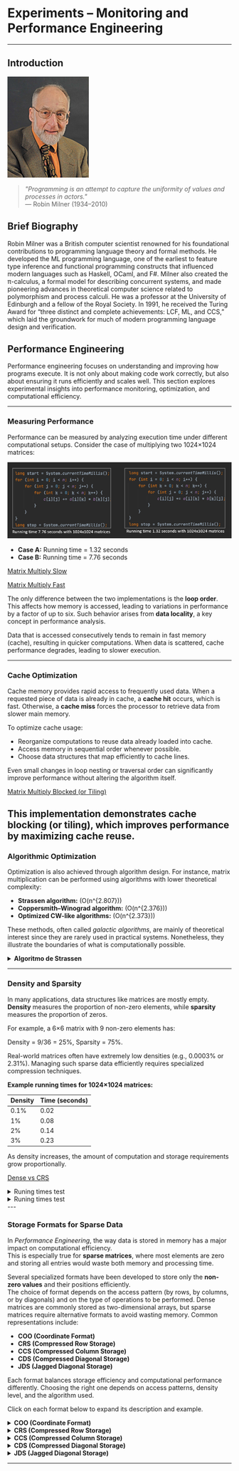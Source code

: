 # Experiments – Monitoring and Performance Engineering

---

## Introduction

![Robin Milner](RobinMilner.png "Robin Milner")

> *"Programming is an attempt to capture the uniformity of values and processes in actors."*  
> — Robin Milner (1934–2010)

## Brief Biography  

Robin Milner was a British computer scientist renowned for his foundational contributions to programming language theory and formal methods. He developed the ML programming language, one of the earliest to feature type inference and functional programming constructs that influenced modern languages such as Haskell, OCaml, and F#. Milner also created the π-calculus, a formal model for describing concurrent systems, and made pioneering advances in theoretical computer science related to polymorphism and process calculi. He was a professor at the University of Edinburgh and a fellow of the Royal Society. In 1991, he received the Turing Award for “three distinct and complete achievements: LCF, ML, and CCS,” which laid the groundwork for much of modern programming language design and verification.  

## Performance Engineering

Performance engineering focuses on understanding and improving how programs execute. It is not only about making code work correctly, but also about ensuring it runs efficiently and scales well. This section explores experimental insights into performance monitoring, optimization, and computational efficiency.

---

### Measuring Performance

Performance can be measured by analyzing execution time under different computational setups. Consider the case of multiplying two 1024×1024 matrices:

![Matrix Multiplication Examples](looporder.png "Matrix Multiplication Examples")

- **Case A:** Running time = 1.32 seconds  
- **Case B:** Running time = 7.76 seconds 

[Matrix Multiply Slow](../../files/Codes/MatrixMultiplySlow.java)  
 
[Matrix Multiply Fast](../../files/Codes/MatrixMultiplyFast.java)

The only difference between the two implementations is the **loop order**. This affects how memory is accessed, leading to variations in performance by a factor of up to six. Such behavior arises from **data locality**, a key concept in performance analysis.  

Data that is accessed consecutively tends to remain in fast memory (cache), resulting in quicker computations. When data is scattered, cache performance degrades, leading to slower execution.

---

### Cache Optimization

Cache memory provides rapid access to frequently used data. When a requested piece of data is already in cache, a **cache hit** occurs, which is fast. Otherwise, a **cache miss** forces the processor to retrieve data from slower main memory.

To optimize cache usage:  
- Reorganize computations to reuse data already loaded into cache.  
- Access memory in sequential order whenever possible.  
- Choose data structures that map efficiently to cache lines.  

Even small changes in loop nesting or traversal order can significantly improve performance without altering the algorithm itself.

[Matrix Multiply Blocked (or Tiling)](../../files/Codes/MatrixMultiplyBlocked.java)  

This implementation demonstrates cache blocking (or tiling), which improves performance by maximizing cache reuse.
---

### Algorithmic Optimization

Optimization is also achieved through algorithm design. For instance, matrix multiplication can be performed using algorithms with lower theoretical complexity:

- **Strassen algorithm:** (O(n^{2.807}))  
- **Coppersmith–Winograd algorithm:** (O(n^{2.376}))  
- **Optimized CW-like algorithms:** (O(n^{2.373}))

These methods, often called *galactic algorithms*, are mainly of theoretical interest since they are rarely used in practical systems. Nonetheless, they illustrate the boundaries of what is computationally possible.

<details>
  <summary><strong>Algoritmo de Strassen</strong></summary>
  <h3>Contexto</h3>
  <p>
    La multiplicación clásica de dos matrices <em>A</em> y <em>B</em> de tamaño <em>n×n</em> requiere:
  </p>
  <pre><code>O(n^3)</code></pre>
  <p>
    operaciones (exactamente <code>n^3</code> multiplicaciones y <code>n^3 − n^2</code> sumas).
  </p>
  <p>
    Strassen demostró que no era necesario realizar tantas multiplicaciones y que se podía mejorar la complejidad algorítmica.
  </p>

  <h3>Idea básica del algoritmo</h3>
  <p>Para dos matrices <code>2×2</code>:</p>
  <pre><code>A = [[a, b],
     [c, d]]

B = [[e, f],
     [g, h]]</code></pre>

  <p>La multiplicación clásica necesita 8 multiplicaciones.</p>
  <p>Strassen descubrió una forma de calcular el producto usando solo 7 multiplicaciones (y más sumas/restas):</p>

  <pre><code>M1 = (a + d) (e + h)
M2 = (c + d) e
M3 = a (f − h)
M4 = d (g − e)
M5 = (a + b) h
M6 = (c − a) (e + f)
M7 = (b − d) (g + h)</code></pre>

  <p>Luego, el resultado <code>C = A × B</code> se obtiene como:</p>
  <pre><code>C11 = M1 + M4 − M5 + M7
C12 = M3 + M5
C21 = M2 + M4
C22 = M1 − M2 + M3 + M6</code></pre>

  <h3>Eficiencia</h3>
  <p>Si se aplica recursivamente a matrices grandes, dividiéndolas en submatrices, la complejidad pasa de:</p>
  <pre><code>O(n^3)  →  O(n^{log2(7)}) ≈ O(n^{2.81})</code></pre>
  <p>Esto fue un avance enorme, porque por primera vez se demostró que la multiplicación de matrices podía hacerse en menos de tiempo cúbico.</p>

  <h3>Implicaciones prácticas</h3>
  <ul>
    <li>Strassen es más rápido para matrices grandes, pero requiere más memoria.</li>
    <li>Introduce más operaciones de suma/resta, lo que puede aumentar los errores numéricos en cálculos con coma flotante.</li>
    <li>En la práctica, los algoritmos modernos (como Coppersmith–Winograd o algoritmos híbridos) solo aplican Strassen a partir de cierto tamaño de matriz.</li>
  </ul>

  <h3>Ejemplo numérico simple</h3>
  <p>
    Si multiplicas dos matrices <code>4×4</code>, puedes dividirlas en 8 submatrices
    <code>2×2</code> y aplicar Strassen recursivamente. De este modo, se reducen multiplicaciones,
    aunque aumentan las sumas.
  </p>
</details>

---

### Density and Sparsity

In many applications, data structures like matrices are mostly empty. **Density** measures the proportion of non-zero elements, while **sparsity** measures the proportion of zeros.

For example, a 6×6 matrix with 9 non-zero elements has:  

 Density = 9/36 = 25%,  Sparsity = 75%.

Real-world matrices often have extremely low densities (e.g., 0.0003% or 2.31%). Managing such sparse data efficiently requires specialized compression techniques.

**Example running times for 1024×1024 matrices:**

| Density | Time (seconds) |
|----------|----------------|
| 0.1%     | 0.02           |
| 1%       | 0.08           |
| 2%       | 0.14           |
| 3%       | 0.23           |

As density increases, the amount of computation and storage requirements grow proportionally.

[Dense vs CRS](../../files/Codes/DenseVsCSRSquare.java)  

<details>
<summary> Runing times test</summary>
  <p><strong>Correction:</strong> The checksums are identical and the max error is 0 &rarr; both implementations compute the same result. <span class="pill">100%</span></p>

  <p><strong>Performance:</strong> With <code>n = 512</code> and density = <code>0.25</code> (25%), it’s normal for the <span class="tag">dense</span> version (0.013 s) to outperform the <span class="tag">sparse/CSR</span> one (0.031 s): at such densities, the overhead of managing indices and irregular memory accesses usually outweighs the savings from skipping zeros; sparse computation is typically <em>memory-bound</em> and suffers from poor cache locality, whereas the dense version makes better use of the hardware.</p>

  <p>The complexity of sparse operations scales with <code>nnz</code> (not with <code>n²</code>), but at 25% <code>nnz</code> is already large, so the benefit is diluted. In addition, <code>B*B</code> introduces <em>fill-in</em> (new non-zeros appear), so the product can be much less sparse than <code>B</code> and further worsen performance.</p>

  <h2>Rule of thumb</h2>
  <p>Sparse methods tend to win when the matrix is very sparse (≈10% or less, and often much less), and/or when <code>n</code> is large; otherwise, dense methods are usually faster.</p>

  <h2>What to test to “see” the crossover</h2>
  <ul>
    <li>Lower the density (e.g., 1%, 2%, 5%) and increase the size (<code>n ≥ 2000</code>).</li>
    <li>Repeat several iterations to warm up the JVM and take the best/median time.</li>
    <li>Confirm you’re using CSR with primitive arrays (avoid autoboxing/objects).</li>
    <li>If you compare against a highly optimized dense implementation (BLAS/Vector API), expect it to win even at fairly low densities.</li>
  </ul>

  <h2>Conclusion</h2>
  <p>Your output makes sense; at 25% and <code>n = 512</code>, it’s expected that the dense version is about 2–3× faster than the sparse one.</p>
</details>

<details>
<summary> Runing times test</summary>
<p>java DenseVsCSRSquare 1024 0.01 </p>
<p>java DenseVsCSRSquare 1024 0.001</p>
</details>
---

### Storage Formats for Sparse Data

In *Performance Engineering*, the way data is stored in memory has a major impact on computational efficiency.  
This is especially true for **sparse matrices**, where most elements are zero and storing all entries would waste both memory and processing time.

Several specialized formats have been developed to store only the **non-zero values** and their positions efficiently.  
The choice of format depends on the access pattern (by rows, by columns, or by diagonals) and on the type of operations to be performed.
Dense matrices are commonly stored as two-dimensional arrays, but sparse matrices require alternative formats to avoid wasting memory. Common representations include:

- **COO (Coordinate Format)**  
- **CRS (Compressed Row Storage)**  
- **CCS (Compressed Column Storage)**  
- **CDS (Compressed Diagonal Storage)**  
- **JDS (Jagged Diagonal Storage)**

Each format balances storage efficiency and computational performance differently. Choosing the right one depends on access patterns, density level, and the algorithm used.

Click on each format below to expand its description and example.

<details>
  <summary><strong>COO (Coordinate Format)</strong></summary>
  <div>
    <p>
      The <em>Coordinate (COO)</em> format stores each non-zero entry of a sparse matrix
      as an explicit triplet <code>(row, column, value)</code>.
    </p>
    <p><strong>Example: 4×4 matrix A</strong></p>
    <table border="1" cellpadding="6" cellspacing="0">
      <tbody>
        <tr><td>0</td><td>5</td><td>0</td><td>0</td></tr>
        <tr><td>0</td><td>0</td><td>8</td><td>0</td></tr>
        <tr><td>0</td><td>0</td><td>0</td><td>3</td></tr>
        <tr><td>1</td><td>0</td><td>0</td><td>0</td></tr>
      </tbody>
    </table>
    <p><strong>COO triplets (row, col, value)</strong></p>
    <table border="1" cellpadding="6" cellspacing="0">
      <thead>
        <tr><th>Row</th><th>Col</th><th>Value</th></tr>
      </thead>
      <tbody>
        <tr><td>0</td><td>1</td><td>5</td></tr>
        <tr><td>1</td><td>2</td><td>8</td></tr>
        <tr><td>2</td><td>3</td><td>3</td></tr>
        <tr><td>3</td><td>0</td><td>1</td></tr>
      </tbody>
    </table>
    <p><strong>Advantages</strong></p>
    <ul>
      <li>Very easy to construct and understand.</li>
      <li>Good for incremental matrix assembly.</li>
    </ul>
    <p><strong>Disadvantages</strong></p>
    <ul>
      <li>Poor for arithmetic or repeated access (needs scanning all triplets).</li>
      <li>Usually converted to CSR/CCS for fast computations.</li>
    </ul>
  </div>
</details>

<details>
  <summary><strong>CRS (Compressed Row Storage)</strong></summary>
  <div>
    <p>
      The <em>Compressed Row Storage (CRS)</em> format, also known as 
      <em>Compressed Sparse Row (CSR)</em>, stores only the non-zero values of the matrix
      row by row, together with their column indices and row pointers.
    </p>
    <p><strong>Example: 4×4 matrix A</strong></p>
    <table border="1" cellpadding="6" cellspacing="0">
      <tbody>
        <tr><td>0</td><td>5</td><td>0</td><td>0</td></tr>
        <tr><td>0</td><td>0</td><td>8</td><td>0</td></tr>
        <tr><td>0</td><td>0</td><td>0</td><td>3</td></tr>
        <tr><td>1</td><td>0</td><td>0</td><td>0</td></tr>
      </tbody>
    </table>
    <p><strong>CRS Representation</strong></p>
    <p>
      The matrix is represented using three arrays:
    </p>
    <ul>
      <li><code>values</code> → stores all non-zero elements row by row</li>
      <li><code>col_index</code> → stores the column index of each non-zero element</li>
      <li><code>row_ptr</code> → marks the starting index of each row in the <code>values</code> array</li>
    </ul>
    <table border="1" cellpadding="6" cellspacing="0">
      <thead>
        <tr><th>Array</th><th>Content</th><th>Description</th></tr>
      </thead>
      <tbody>
        <tr>
          <td><code>values</code></td>
          <td>[5, 8, 3, 1]</td>
          <td>Non-zero values in row order</td>
        </tr>
        <tr>
          <td><code>col_index</code></td>
          <td>[1, 2, 3, 0]</td>
          <td>Column indices of each value</td>
        </tr>
        <tr>
          <td><code>row_ptr</code></td>
          <td>[0, 1, 2, 3, 4]</td>
          <td>Start of each row in <code>values</code></td>
        </tr>
      </tbody>
    </table>
    <p><strong>How it works</strong></p>
    <p>
      Each pair (<code>values[k]</code>, <code>col_index[k]</code>) gives the value and column position 
      of a non-zero element. The array <code>row_ptr</code> shows where each row begins in <code>values</code>.
    </p>
    <p><strong>Advantages</strong></p>
    <ul>
      <li>Efficient for row-wise operations (e.g., matrix-vector multiplication).</li>
      <li>Compact memory usage for sparse matrices.</li>
    </ul>
    <p><strong>Disadvantages</strong></p>
    <ul>
      <li>Column access is slower (requires full row scan).</li>
      <li>More complex to modify dynamically.</li>
    </ul>
  </div>
</details>

<details>
  <summary><strong>CCS (Compressed Column Storage)</strong></summary>
  <div>
    <p>
      The <em>Compressed Column Storage (CCS)</em> format, also known as 
      <em>Compressed Sparse Column (CSC)</em>, is the column-oriented version of CRS.
      It stores all non-zero values column by column, together with their row indices
      and column pointers.
    </p>
    <p><strong>Example: 4×4 matrix A</strong></p>
    <table border="1" cellpadding="6" cellspacing="0">
      <tbody>
        <tr><td>0</td><td>5</td><td>0</td><td>0</td></tr>
        <tr><td>0</td><td>0</td><td>8</td><td>0</td></tr>
        <tr><td>0</td><td>0</td><td>0</td><td>3</td></tr>
        <tr><td>1</td><td>0</td><td>0</td><td>0</td></tr>
      </tbody>
    </table>
    <p><strong>CCS Representation</strong></p>
    <p>The matrix is represented using three arrays:</p>
    <ul>
      <li><code>values</code> → stores the non-zero elements column by column</li>
      <li><code>row_index</code> → stores the row index of each non-zero element</li>
      <li><code>col_ptr</code> → marks the starting index of each column in the <code>values</code> array</li>
    </ul>
    <table border="1" cellpadding="6" cellspacing="0">
      <thead>
        <tr><th>Array</th><th>Content</th><th>Description</th></tr>
      </thead>
      <tbody>
        <tr>
          <td><code>values</code></td>
          <td>[1, 5, 8, 3]</td>
          <td>Non-zero values in column order</td>
        </tr>
        <tr>
          <td><code>row_index</code></td>
          <td>[3, 0, 1, 2]</td>
          <td>Row indices corresponding to each value</td>
        </tr>
        <tr>
          <td><code>col_ptr</code></td>
          <td>[0, 1, 2, 3, 4]</td>
          <td>Start of each column in <code>values</code></td>
        </tr>
      </tbody>
    </table>
    <p><strong>How it works</strong></p>
    <p>
      Each pair (<code>values[k]</code>, <code>row_index[k]</code>) represents a non-zero entry,
      where <code>col_ptr</code> indicates the start of each column’s data.
      This structure is especially efficient for operations that proceed column by column.
    </p>
    <p><strong>Advantages</strong></p>
    <ul>
      <li>Efficient for column-wise operations and solving sparse linear systems.</li>
      <li>Compact and easy to convert from CRS (by transposing the matrix).</li>
    </ul>
    <p><strong>Disadvantages</strong></p>
    <ul>
      <li>Row access is slower (requires scanning the whole column).</li>
      <li>Not ideal for dynamic updates or incremental builds.</li>
    </ul>
  </div>
</details>

<details>
  <summary><strong>CDS (Compressed Diagonal Storage)</strong></summary>
  <div>
    <p>
      The <em>Compressed Diagonal Storage (CDS)</em> format (also called
      <em>Diagonal</em> or <em>Banded</em> storage) stores only the diagonals that contain
      non-zero elements. Each diagonal is identified by its <code>offset</code> 
      <code>k = col - row</code> (main diagonal <code>k = 0</code>, upper diagonals <code>k &gt; 0</code>, lower diagonals <code>k &lt; 0</code>).
    </p>
    <p><strong>Example: 5×5 matrix A (non-zeros on k = -1, 0, 1)</strong></p>
    <table border="1" cellpadding="6" cellspacing="0">
      <tbody>
        <tr><td>1</td><td>4</td><td>0</td><td>0</td><td>0</td></tr>
        <tr><td>2</td><td>5</td><td>7</td><td>0</td><td>0</td></tr>
        <tr><td>0</td><td>3</td><td>6</td><td>8</td><td>0</td></tr>
        <tr><td>0</td><td>0</td><td>9</td><td>7</td><td>1</td></tr>
        <tr><td>0</td><td>0</td><td>0</td><td>2</td><td>4</td></tr>
      </tbody>
    </table>
    <p><strong>Diagonal offsets</strong></p>
    <p>
      <code>diag_offsets = [-1, 0, 1]</code>
    </p>
    <p><strong>Compact diagonal data (per offset)</strong></p>
    <table border="1" cellpadding="6" cellspacing="0">
      <thead>
        <tr><th>k (offset)</th><th>Data (compact)</th><th>Length</th></tr>
      </thead>
      <tbody>
        <tr><td>-1</td><td>[2, 3, 9, 2]</td><td>4</td></tr>
        <tr><td> 0</td><td>[1, 5, 6, 7, 4]</td><td>5</td></tr>
        <tr><td>+1</td><td>[4, 7, 8, 1]</td><td>4</td></tr>
      </tbody>
    </table>
    <p><strong>Padded (aligned by column index, optional)</strong></p>
    <table border="1" cellpadding="6" cellspacing="0">
      <thead>
        <tr>
          <th>k</th><th>c=0</th><th>c=1</th><th>c=2</th><th>c=3</th><th>c=4</th>
        </tr>
      </thead>
      <tbody>
        <tr>
          <td>-1</td><td></td><td>2</td><td>3</td><td>9</td><td>2</td>
        </tr>
        <tr>
          <td> 0</td><td>1</td><td>5</td><td>6</td><td>7</td><td>4</td>
        </tr>
        <tr>
          <td>+1</td><td></td><td>4</td><td>7</td><td>8</td><td>1</td>
        </tr>
      </tbody>
    </table>
    <p><strong>How it works</strong></p>
    <ul>
      <li>Only selected diagonals are stored, identified by <code>diag_offsets</code>.</li>
      <li>Each diagonal is saved as a compact vector (optionally padded to length <code>n</code> for alignment).</li>
      <li>Multiplications and solves that access along diagonals benefit from locality and reduced storage.</li>
    </ul>
    <p><strong>Advantages</strong></p>
    <ul>
      <li>Excellent for <em>banded</em> matrices with small bandwidth (e.g., tridiagonal, pentadiagonal).</li>
      <li>Very compact and cache-friendly for near-diagonal sparsity patterns.</li>
      <li>Simplifies specialized algorithms (Thomas algorithm, banded solvers).</li>
    </ul>
    <p><strong>Disadvantages</strong></p>
    <ul>
      <li>Not suitable for general sparsity patterns (non-zeros far from diagonals).</li>
      <li>Number of stored diagonals must be known; adding arbitrary entries may require format changes.</li>
      <li>Conversions to/from CSR/CCS may be needed for generic sparse operations.</li>
    </ul>
  </div>
</details>

<details>
  <summary><strong>JDS (Jagged Diagonal Storage)</strong></summary>
  <div>
    <p>
      The <em>Jagged Diagonal Storage (JDS)</em> format is a variant of the diagonal approach
      that reorganizes the matrix rows according to the number of non-zero elements
      they contain. Rows with more non-zeros appear first, producing “jagged” diagonals
      of decreasing length.
    </p>
    <p>
      The goal of JDS is to improve cache efficiency and enable vectorization 
      in matrix-vector multiplications, especially on vector or SIMD architectures.
    </p>
    <p><strong>Example: 5×5 matrix A</strong></p>
    <table border="1" cellpadding="6" cellspacing="0">
      <tbody>
        <tr><td>0</td><td>5</td><td>0</td><td>0</td><td>0</td></tr>
        <tr><td>1</td><td>0</td><td>8</td><td>0</td><td>0</td></tr>
        <tr><td>2</td><td>0</td><td>0</td><td>3</td><td>0</td></tr>
        <tr><td>0</td><td>0</td><td>0</td><td>0</td><td>4</td></tr>
        <tr><td>7</td><td>0</td><td>0</td><td>0</td><td>0</td></tr>
      </tbody>
    </table>
    <p><strong>Step 1: Count non-zeros per row</strong></p>
    <table border="1" cellpadding="6" cellspacing="0">
      <thead>
        <tr><th>Row</th><th>Non-zeros</th></tr>
      </thead>
      <tbody>
        <tr><td>0</td><td>1</td></tr>
        <tr><td>1</td><td>2</td></tr>
        <tr><td>2</td><td>2</td></tr>
        <tr><td>3</td><td>1</td></tr>
        <tr><td>4</td><td>1</td></tr>
      </tbody>
    </table>
    <p><strong>Step 2: Reorder rows (descending by non-zeros)</strong></p>
    <p>
      New row order → [1, 2, 0, 3, 4]
    </p>
    <p><strong>Step 3: Build jagged diagonals</strong></p>
    <table border="1" cellpadding="6" cellspacing="0">
      <thead>
        <tr><th>Diagonal</th><th>Values</th><th>Column Indices</th></tr>
      </thead>
      <tbody>
        <tr><td>0</td><td>[1, 2, 0, 0, 7]</td><td>[0, 0, 1, 3, 4]</td></tr>
        <tr><td>1</td><td>[8, 3, 5, 4]</td><td>[2, 3, 1, 4]</td></tr>
      </tbody>
    </table>
    <p><strong>Additional arrays:</strong></p>
    <ul>
      <li><code>perm</code> → stores the row permutation [1, 2, 0, 3, 4]</li>
      <li><code>jd_ptr</code> → starting index of each jagged diagonal [0, 5, 9]</li>
      <li><code>col_index</code> → flattened list of all column indices [0,0,1,3,4,2,3,1,4]</li>
      <li><code>values</code> → flattened list of all non-zero values [1,2,0,0,7,8,3,5,4]</li>
    </ul>
    <p><strong>How it works</strong></p>
    <ul>
      <li>Rows are sorted by decreasing number of non-zero elements.</li>
      <li>Each “diagonal” stores one element per row, resulting in irregular (jagged) lengths.</li>
      <li>Access is highly sequential, optimizing vector and GPU execution.</li>
    </ul>
    <p><strong>Advantages</strong></p>
    <ul>
      <li>Optimized for vectorized matrix-vector multiplication.</li>
      <li>Improves cache usage due to data locality in flattened arrays.</li>
      <li>Good for hardware with SIMD or streaming access patterns.</li>
    </ul>
    <p><strong>Disadvantages</strong></p>
    <ul>
      <li>More complex to build and interpret than CSR/COO.</li>
      <li>Less efficient for random access or element updates.</li>
      <li>Row order must be stored separately for reconstruction.</li>
    </ul>
  </div>
</details>

---



